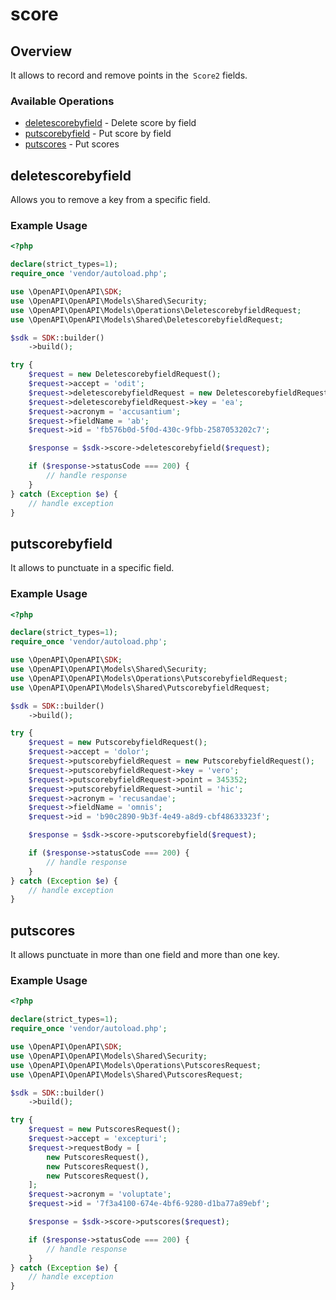 # score

## Overview

It allows to record and remove points in the` Score2` fields.

### Available Operations

* [deletescorebyfield](#deletescorebyfield) - Delete score by field
* [putscorebyfield](#putscorebyfield) - Put score by field
* [putscores](#putscores) - Put scores

## deletescorebyfield

Allows you to remove a key from a specific field.

### Example Usage

```php
<?php

declare(strict_types=1);
require_once 'vendor/autoload.php';

use \OpenAPI\OpenAPI\SDK;
use \OpenAPI\OpenAPI\Models\Shared\Security;
use \OpenAPI\OpenAPI\Models\Operations\DeletescorebyfieldRequest;
use \OpenAPI\OpenAPI\Models\Shared\DeletescorebyfieldRequest;

$sdk = SDK::builder()
    ->build();

try {
    $request = new DeletescorebyfieldRequest();
    $request->accept = 'odit';
    $request->deletescorebyfieldRequest = new DeletescorebyfieldRequest();
    $request->deletescorebyfieldRequest->key = 'ea';
    $request->acronym = 'accusantium';
    $request->fieldName = 'ab';
    $request->id = 'fb576b0d-5f0d-430c-9fbb-2587053202c7';

    $response = $sdk->score->deletescorebyfield($request);

    if ($response->statusCode === 200) {
        // handle response
    }
} catch (Exception $e) {
    // handle exception
}
```

## putscorebyfield

It allows to punctuate in a specific field.

### Example Usage

```php
<?php

declare(strict_types=1);
require_once 'vendor/autoload.php';

use \OpenAPI\OpenAPI\SDK;
use \OpenAPI\OpenAPI\Models\Shared\Security;
use \OpenAPI\OpenAPI\Models\Operations\PutscorebyfieldRequest;
use \OpenAPI\OpenAPI\Models\Shared\PutscorebyfieldRequest;

$sdk = SDK::builder()
    ->build();

try {
    $request = new PutscorebyfieldRequest();
    $request->accept = 'dolor';
    $request->putscorebyfieldRequest = new PutscorebyfieldRequest();
    $request->putscorebyfieldRequest->key = 'vero';
    $request->putscorebyfieldRequest->point = 345352;
    $request->putscorebyfieldRequest->until = 'hic';
    $request->acronym = 'recusandae';
    $request->fieldName = 'omnis';
    $request->id = 'b90c2890-9b3f-4e49-a8d9-cbf48633323f';

    $response = $sdk->score->putscorebyfield($request);

    if ($response->statusCode === 200) {
        // handle response
    }
} catch (Exception $e) {
    // handle exception
}
```

## putscores

It allows punctuate in more than one field and more than one key.

### Example Usage

```php
<?php

declare(strict_types=1);
require_once 'vendor/autoload.php';

use \OpenAPI\OpenAPI\SDK;
use \OpenAPI\OpenAPI\Models\Shared\Security;
use \OpenAPI\OpenAPI\Models\Operations\PutscoresRequest;
use \OpenAPI\OpenAPI\Models\Shared\PutscoresRequest;

$sdk = SDK::builder()
    ->build();

try {
    $request = new PutscoresRequest();
    $request->accept = 'excepturi';
    $request->requestBody = [
        new PutscoresRequest(),
        new PutscoresRequest(),
        new PutscoresRequest(),
    ];
    $request->acronym = 'voluptate';
    $request->id = '7f3a4100-674e-4bf6-9280-d1ba77a89ebf';

    $response = $sdk->score->putscores($request);

    if ($response->statusCode === 200) {
        // handle response
    }
} catch (Exception $e) {
    // handle exception
}
```

